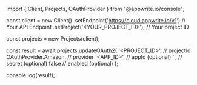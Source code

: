 import { Client, Projects, OAuthProvider } from "@appwrite.io/console";

const client = new Client()
    .setEndpoint('https://cloud.appwrite.io/v1') // Your API Endpoint
    .setProject('<YOUR_PROJECT_ID>'); // Your project ID

const projects = new Projects(client);

const result = await projects.updateOAuth2(
    '<PROJECT_ID>', // projectId
    OAuthProvider.Amazon, // provider
    '<APP_ID>', // appId (optional)
    '<SECRET>', // secret (optional)
    false // enabled (optional)
);

console.log(result);
